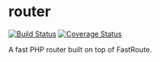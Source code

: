 # router

[![Build Status](https://secure.travis-ci.org/loomphp/router.svg?branch=master)](https://secure.travis-ci.org/loomphp/router)
[![Coverage Status](https://coveralls.io/repos/github/loomphp/router/badge.svg?branch=master)](https://coveralls.io/github/loomphp/router?branch=master)

A fast PHP router built on top of FastRoute.
